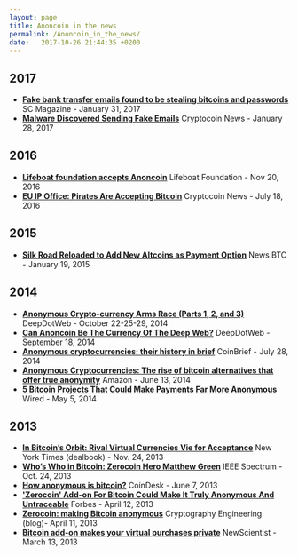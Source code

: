 ```yaml
---
layout: page
title: Anoncoin in the news
permalink: /Anoncoin_in_the_news/
date:   2017-10-26 21:44:35 +0200
---
```






2017
----

-   [**Fake bank transfer emails found to be stealing bitcoins and passwords**](https://www.scmagazineuk.com/fake-bank-transfer-emails-found-to-be-stealing-bitcoins-and-passwords/article/634838/)
    SC Magazine - January 31, 2017
-   [**Malware Discovered Sending Fake Emails**](https://www.cryptocoinsnews.com/malware-discovered-sending-fake-emails-to-steal-bitcoin-and-passwords/)
    Cryptocoin News - January 28, 2017

2016
----

-   [**Lifeboat foundation accepts Anoncoin**](https://lifeboat.com/ex/university.outreach)
    Lifeboat Foundation - Nov 20, 2016
-   [**EU IP Office: Pirates Are Accepting Bitcoin**](https://www.cryptocoinsnews.com/eu-ip-office-bitcoin-tor-used-pirates-hide-criminal-proceeds/)
    Cryptocoin News - July 18, 2016

    

2015
----

-   [**Silk Road Reloaded to Add New Altcoins as Payment Option**](http://www.newsbtc.com/2015/01/19/silk-road-reloaded-add-new-altcoins-payment-options/)
    News BTC -  January 19, 2015
    
2014
----

-   [**Anonymous Crypto-currency Arms Race (Parts 1, 2, and 3)**](http://www.deepdotweb.com/tag/ArmsRace/)
    DeepDotWeb - October 22-25-29, 2014
-   [**Can Anoncoin Be The Currency Of The Deep Web?**](http://www.deepdotweb.com/2014/09/18/can-anoncoin-be-the-currency-of-the-deep-web/)
    DeepDotWeb - September 18, 2014
-   [**Anonymous cryptocurrencies: their history in brief**](http://coinbrief.net/anonymous-cryptocurrencies-brief-history/)
    CoinBrief - July 28, 2014
-   [**Anonymous Cryptocurrencies: The rise of bitcoin alternatives that offer true anonymity**](http://www.amazon.com/Anonymous-Cryptocurrencies-bitcoin-alternatives-anonymity-ebook/dp/B00KZ6WANE)
    Amazon - June 13, 2014
-   [**5 Bitcoin Projects That Could Make Payments Far More Anonymous**](http://www.wired.com/2014/05/bitcoin-anonymous-projects/)
    Wired - May 5, 2014

2013
----

-   [**In Bitcoin’s Orbit: Rival Virtual Currencies Vie for Acceptance**](http://dealbook.nytimes.com/2013/11/24/in-bitcoins-orbit-rival-virtual-currencies-vie-for-acceptance/?_php=true&_type=blogs&_php=true&_type=blogs&_r=1)
    New York Times (dealbook) - Nov. 24, 2013
-   [**Who’s Who in Bitcoin: Zerocoin Hero Matthew Green**](http://spectrum.ieee.org/computing/networks/whos-who-in-bitcoin-zerocoin-hero-matthew-green)
    IEEE Spectrum - Oct. 24, 2013
-   [**How anonymous is bitcoin?**](http://www.coindesk.com/how-anonymous-is-bitcoin/)
    CoinDesk - June 7, 2013
-   [**'Zerocoin' Add-on For Bitcoin Could Make It Truly Anonymous And Untraceable**](http://www.forbes.com/sites/andygreenberg/2013/04/12/zerocoin-add-on-for-bitcoin-could-make-it-truly-anonymous-and-untraceable/)
    Forbes - April 12, 2013
-   [**Zerocoin: making Bitcoin anonymous**](http://blog.cryptographyengineering.com/2013/04/zerocoin-making-bitcoin-anonymous.html)
    Cryptography Engineering (blog)- April 11, 2013
-   [**Bitcoin add-on makes your virtual purchases private**](http://www.newscientist.com/blogs/onepercent/2013/03/bitcoin-zerocoin.html)
    NewScientist - March 13, 2013